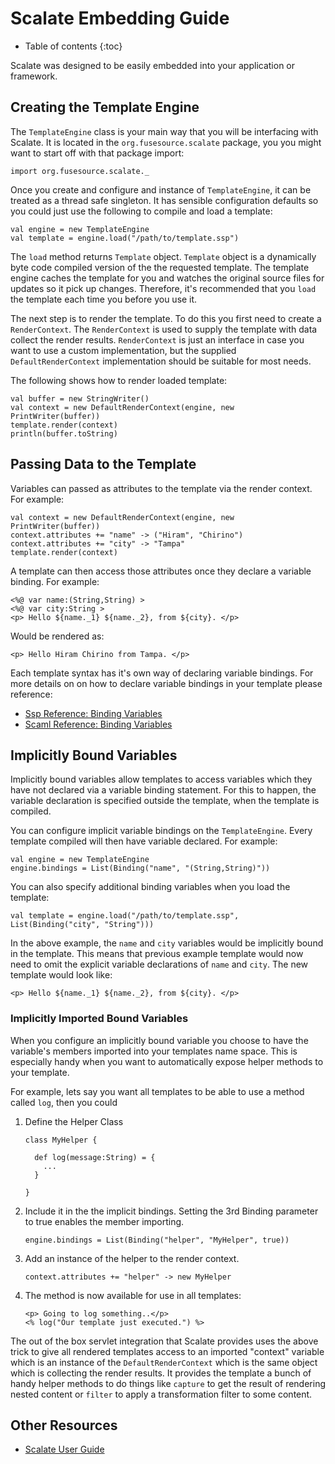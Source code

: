 # Scalate Embedding Guide

* Table of contents
{:toc}

Scalate was designed to be easily embedded into your application or framework.

## Creating the Template Engine

The `TemplateEngine` class is your main way that you will be interfacing with Scalate.  It is located
in the `org.fusesource.scalate` package, you you might want to start off with that package import:

    import org.fusesource.scalate._

Once you create and configure and instance of `TemplateEngine`, it can be treated as a thread safe 
singleton.  It has sensible configuration defaults so you could just use the following to compile
and load a template:

    val engine = new TemplateEngine
    val template = engine.load("/path/to/template.ssp")

The `load` method returns `Template` object.  `Template` object is a dynamically byte code compiled
version of the the requested template.  The template engine caches the template for
you and watches the original source files for updates so it pick up changes.  Therefore, it's
recommended that you `load` the template each time you before you use it.

The next step is to render the template.  To do this you first need to create a `RenderContext`.
The `RenderContext` is used to supply the template with data collect the render results.  `RenderContext`
is just an interface in case you want to use a custom implementation, but the supplied 
`DefaultRenderContext` implementation should be suitable for most needs.

The following shows how to render loaded template:

    val buffer = new StringWriter()
    val context = new DefaultRenderContext(engine, new PrintWriter(buffer))
    template.render(context)
    println(buffer.toString)


## Passing Data to the Template

Variables can passed as attributes to the template via the render context.  For example:

    val context = new DefaultRenderContext(engine, new PrintWriter(buffer))
    context.attributes += "name" -> ("Hiram", "Chirino")
    context.attributes += "city" -> "Tampa"
    template.render(context)

A template can then access those attributes once they declare a variable binding.  For example:

    <%@ var name:(String,String) >
    <%@ var city:String >
    <p> Hello ${name._1} ${name._2}, from ${city}. </p>
    
Would be rendered as:

    <p> Hello Hiram Chirino from Tampa. </p>

Each template syntax has it's own way of declaring variable bindings. For more details on
on how to declare variable bindings in your template please reference:

* [Ssp Reference: Binding Variables](ssp-reference.html#binding_variables_) 
* [Scaml Reference: Binding Variables](scaml-reference.html#binding_variables_)

## Implicitly Bound Variables

Implicitly bound variables allow templates to access variables which they have not 
declared via a variable binding statement.  For this to happen, the variable declaration
is specified outside the template, when the template is compiled.

You can configure implicit variable bindings on the `TemplateEngine`. Every template compiled 
will then have variable declared.  For example:

    val engine = new TemplateEngine
    engine.bindings = List(Binding("name", "(String,String)"))
    
You can also specify additional binding variables when you load the template:

    val template = engine.load("/path/to/template.ssp", List(Binding("city", "String")))

In the above example, the `name` and `city` variables would be implicitly bound in the template.
This means that previous example template would now need to omit the explicit variable
declarations of `name` and `city`.  The new template would look like:

    <p> Hello ${name._1} ${name._2}, from ${city}. </p>


### Implicitly Imported Bound Variables

When you configure an implicitly bound variable you choose to have the variable's members imported
into your templates name space.  This is especially handy when you want to automatically expose 
helper methods to your template.

For example, lets say you want all templates to be able to use a method called `log`, then you could


1.  Define the Helper Class

        class MyHelper {
      
          def log(message:String) = {
            ...
          }
      
        }
    
2.  Include it in the the implicit bindings.  Setting the 3rd Binding parameter to true enables 
    the member importing.

        engine.bindings = List(Binding("helper", "MyHelper", true))

3.  Add an instance of the helper to the render context.

        context.attributes += "helper" -> new MyHelper

4.  The method is now available for use in all templates:

        <p> Going to log something..</p>
        <% log("Our template just executed.") %>
    

The out of the box servlet integration that Scalate provides uses the above trick to give all rendered templates
access to an imported "context" variable which is an instance of the `DefaultRenderContext` which is the same 
object which is collecting the render results.  It provides the template a bunch of handy helper methods to do things
like `capture` to get the result of rendering nested content or `filter` to apply a transformation filter to some content.


## Other Resources

* [Scalate User Guide](scalate-user-guide.html)